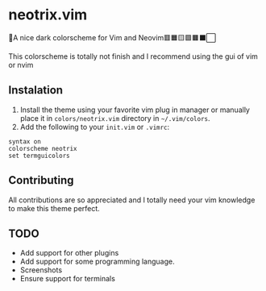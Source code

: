 # neotrix.vim
💚A  nice dark colorscheme for Vim and Neovim🟥🟧🟨🟩🟫⬛⬜

This colorscheme is totally not finish and I recommend using the gui of vim or nvim

## Instalation
1. Install the theme using your favorite vim plug in manager or manually place it in `colors/neotrix.vim` directory in  `~/.vim/colors`.
2. Add the following to your `init.vim` or `.vimrc`:
  ```vim
  syntax on
  colorscheme neotrix
  set termguicolors
  ```
  
## Contributing
All contributions are so appreciated and I totally need your vim knowledge to make this theme perfect.

## TODO

* Add support for other plugins
* Add support for some programming language.
* Screenshots
* Ensure support for terminals
